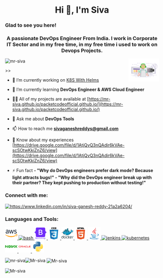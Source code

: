 <h1 align="center">Hi 👋, I'm Siva</h1>

### Glad to see you here! 

<h3 align="center">A passionate DevOps Engineer From India. I work in Corporate IT Sector and in my free time, in my free time i used to work on Devops Projects.</h3>
<img align="right" alt="Coding" width="100" src="https://raw.githubusercontent.com/devSouvik/devSouvik/master/gif3.gif">
<p align="left"> <img src="https://komarev.com/ghpvc/?username=mr-siva&label=Profile%20views&color=0e75b6&style=flat" alt="mr-siva" /> </p>>>

- 🔭 I’m currently working on [K8S With Helms](https://github.com/Mr-siva/k8s-helm-aws-eks-terraform-githuactions)

- 🌱 I’m currently learning **DevOps Engineer & AWS Cloud Engineer**

- 👨‍💻 All of my projects are available at [https://mr-siva.github.io/packetcodeofficial.github.io/](https://mr-siva.github.io/packetcodeofficial.github.io/)

- 💬 Ask me about **DevOps Tools**

- 📫 How to reach me **sivaganeshreddys@gmail.com**

- 📄 Know about my experiences [https://drive.google.com/file/d/1AtjQvQ3nQAdir6kVAe-scSOtwKkiZnZ6/view](https://drive.google.com/file/d/1AtjQvQ3nQAdir6kVAe-scSOtwKkiZnZ6/view)

- ⚡ Fun fact **- "Why do DevOps engineers prefer dark mode? Because light attracts bugs!" - "Why did the DevOps engineer break up with their partner? They kept pushing to production without testing!"**

<h3 align="left">Connect with me:</h3>
<p align="left">
<a href="https://www.linkedin.com/in/siva-ganesh-reddy-21a2a6204/" target="blank"><img align="center" src="https://raw.githubusercontent.com/rahuldkjain/github-profile-readme-generator/master/src/images/icons/Social/linked-in-alt.svg" alt="https://www.linkedin.com/in/siva-ganesh-reddy-21a2a6204/" height="30" width="40" /></a>
</p>

<h3 align="left">Languages and Tools:</h3>
<p align="left"> <a href="https://aws.amazon.com" target="_blank" rel="noreferrer"> <img src="https://raw.githubusercontent.com/devicons/devicon/master/icons/amazonwebservices/amazonwebservices-original-wordmark.svg" alt="aws" width="40" height="40"/> </a> <a href="https://www.gnu.org/software/bash/" target="_blank" rel="noreferrer"> <img src="https://www.vectorlogo.zone/logos/gnu_bash/gnu_bash-icon.svg" alt="bash" width="40" height="40"/> </a> <a href="https://getbootstrap.com" target="_blank" rel="noreferrer"> <img src="https://raw.githubusercontent.com/devicons/devicon/master/icons/bootstrap/bootstrap-plain-wordmark.svg" alt="bootstrap" width="40" height="40"/> </a> <a href="https://www.w3schools.com/css/" target="_blank" rel="noreferrer"> <img src="https://raw.githubusercontent.com/devicons/devicon/master/icons/css3/css3-original-wordmark.svg" alt="css3" width="40" height="40"/> </a> <a href="https://www.docker.com/" target="_blank" rel="noreferrer"> <img src="https://raw.githubusercontent.com/devicons/devicon/master/icons/docker/docker-original-wordmark.svg" alt="docker" width="40" height="40"/> </a> <a href="https://www.w3.org/html/" target="_blank" rel="noreferrer"> <img src="https://raw.githubusercontent.com/devicons/devicon/master/icons/html5/html5-original-wordmark.svg" alt="html5" width="40" height="40"/> </a> <a href="https://www.java.com" target="_blank" rel="noreferrer"> <img src="https://raw.githubusercontent.com/devicons/devicon/master/icons/java/java-original.svg" alt="java" width="40" height="40"/> </a> <a href="https://www.jenkins.io" target="_blank" rel="noreferrer"> <img src="https://www.vectorlogo.zone/logos/jenkins/jenkins-icon.svg" alt="jenkins" width="40" height="40"/> </a> <a href="https://kubernetes.io" target="_blank" rel="noreferrer"> <img src="https://www.vectorlogo.zone/logos/kubernetes/kubernetes-icon.svg" alt="kubernetes" width="40" height="40"/> </a> <a href="https://www.nginx.com" target="_blank" rel="noreferrer"> <img src="https://raw.githubusercontent.com/devicons/devicon/master/icons/nginx/nginx-original.svg" alt="nginx" width="40" height="40"/> </a> <a href="https://www.oracle.com/" target="_blank" rel="noreferrer"> <img src="https://raw.githubusercontent.com/devicons/devicon/master/icons/oracle/oracle-original.svg" alt="oracle" width="40" height="40"/> </a> <a href="https://www.python.org" target="_blank" rel="noreferrer"> <img src="https://raw.githubusercontent.com/devicons/devicon/master/icons/python/python-original.svg" alt="python" width="40" height="40"/> </a> </p>


<p><img align="left" src="https://github-readme-stats.vercel.app/api/top-langs?username=mr-siva&show_icons=true&locale=en&layout=compact" alt="mr-siva" /></p>

<p><img align="left" src="https://github-readme-stats.vercel.app/api/top-langs?username=Mr-siva&show_icons=true&locale=en&layout=compact&theme=tokyonight" alt="Mr-siva" /></p>

<p>&nbsp;<img align="center" src="https://github-readme-stats.vercel.app/api?username=Mr-siva&show_icons=true&locale=en&theme=tokyonight" alt="Mr-siva" /></p>

<p><img align="center" src="https://github-readme-streak-stats.herokuapp.com/?user=Mr-siva&theme=tokyonight" alt="Mr-siva" /></p>
